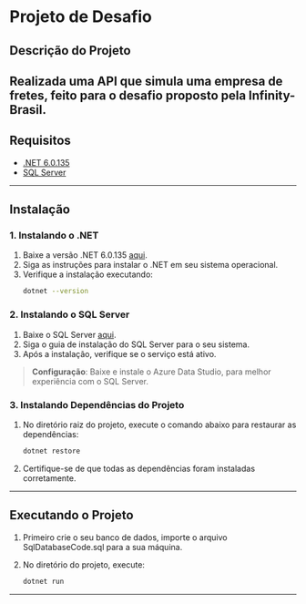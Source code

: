 # Projeto de Desafio

## Descrição do Projeto
Realizada uma API que simula uma empresa de fretes, feito para o desafio proposto pela Infinity-Brasil.
---

## Requisitos

- [.NET 6.0.135](https://dotnet.microsoft.com/pt-br/download/dotnet/6.0)
- [SQL Server](https://www.microsoft.com/pt-br/sql-server/sql-server-downloads)

---

## Instalação

### 1. Instalando o .NET

1. Baixe a versão .NET 6.0.135 [aqui](https://dotnet.microsoft.com/download).
2. Siga as instruções para instalar o .NET em seu sistema operacional.
3. Verifique a instalação executando:
    ```bash
    dotnet --version
    ```

### 2. Instalando o SQL Server

1. Baixe o SQL Server [aqui](https://www.microsoft.com/pt-br/sql-server/sql-server-downloads).
2. Siga o guia de instalação do SQL Server para o seu sistema.
3. Após a instalação, verifique se o serviço está ativo.

> **Configuração**: Baixe e instale o Azure Data Studio, para melhor experiência com o SQL Server.

### 3. Instalando Dependências do Projeto

1. No diretório raiz do projeto, execute o comando abaixo para restaurar as dependências:
    ```bash
    dotnet restore
    ```
2. Certifique-se de que todas as dependências foram instaladas corretamente.

---

## Executando o Projeto

1. Primeiro crie o seu banco de dados, importe o arquivo SqlDatabaseCode.sql para a sua máquina.

2. No diretório do projeto, execute:
    ```bash
    dotnet run
    ```

---
